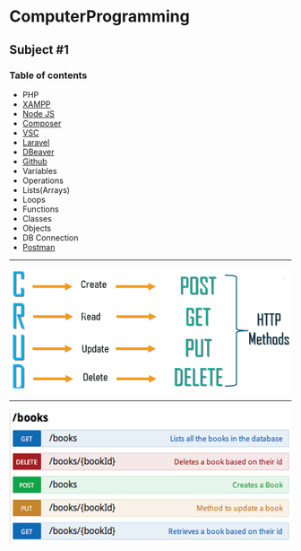 # ComputerProgramming

## Subject #1

### Table of contents

- PHP
- [XAMPP](https://www.apachefriends.org/download.html)
- [Node JS](https://nodejs.org/en/)
- [Composer](https://getcomposer.org/)
- [VSC](https://code.visualstudio.com/)
- [Laravel](https://laravel.com/)
- [DBeaver](https://dbeaver.io/download/)
- [Github](https://github.com/eliassaso/ComputerProgramming)
- Variables
- Operations
- Lists(Arrays)
- Loops
- Functions
- Classes
- Objects
- DB Connection
- [Postman](https://www.postman.com/downloads/) 

_ _ _
![](resources/CRUD.png)

_ _ _
![](resources/VERBS.png)
